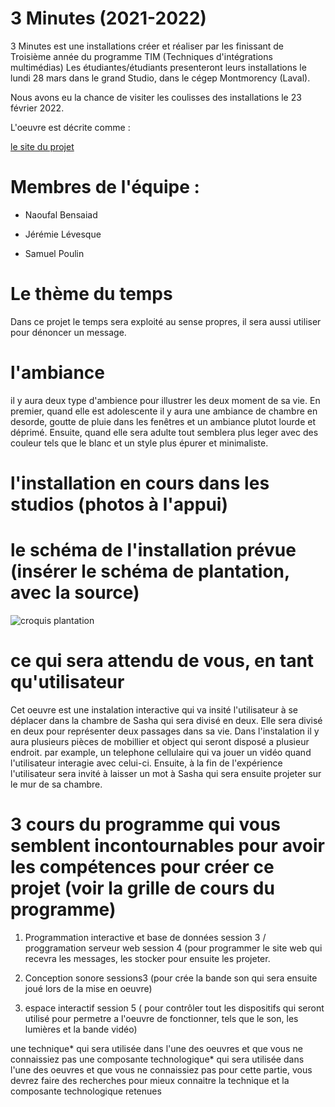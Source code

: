 # 3 Minutes (2021-2022) 

3 Minutes est une installations créer et réaliser par les finissant de Troisième année du programme TIM (Techniques d'intégrations multimédias)
Les étudiantes/étudiants presenteront leurs installations le lundi 28 mars dans le grand Studio, dans le cégep Montmorency (Laval).

Nous avons eu la chance de visiter les coulisses des installations le 23 février 2022.

L'oeuvre est décrite comme :

[le site du projet](https://tim-montmorency.com/2022/projets/3-minutes/docs/web/index.html)

# Membres de l'équipe : 

* Naoufal Bensaiad

* Jérémie Lévesque 

* Samuel Poulin 


# Le thème du temps
Dans ce projet le temps sera exploité au sense propres, il sera aussi utiliser pour dénoncer un message.


# l'ambiance
  il y aura deux type d'ambience pour illustrer les deux moment de sa vie. En premier, quand elle est adolescente il y aura une ambiance de chambre en desorde, goutte de pluie dans les fenêtres et un ambiance plutot lourde et déprimé. Ensuite, quand elle sera adulte tout semblera plus leger avec des couleur tels que le blanc et un style plus épurer et minimaliste.

# l'installation en cours dans les studios (photos à l'appui)


# le schéma de l'installation prévue (insérer le schéma de plantation, avec la source)
![croquis plantation](croquis/plantation_chere_sasha.jpg)

# ce qui sera attendu de vous, en tant qu'utilisateur

Cet oeuvre est une instalation interactive qui va insité l'utilisateur à se déplacer dans la chambre de Sasha qui sera divisé en deux. Elle sera divisé en deux pour représenter deux passages dans sa vie. Dans l'instalation il y aura plusieurs pièces de mobillier et object qui seront disposé a plusieur endroit. par example, un telephone cellulaire qui va jouer un vidéo quand l'utilisateur interagie avec celui-ci. Ensuite, à la fin de l'expérience l'utilisateur sera invité à laisser un mot à Sasha qui sera ensuite projeter sur le mur de sa chambre. 

# 3 cours du programme qui vous semblent incontournables pour avoir les compétences pour créer ce projet (voir la grille de cours du programme)
1) Programmation interactive et base de données session 3 / proggramation serveur web session 4 (pour programmer le site web qui recevra les messages, les stocker pour ensuite les projeter.

2) Conception sonore sessions3 (pour crée la bande son qui sera ensuite joué lors de la mise en oeuvre)

3) espace interactif session 5 ( pour contrôler tout les dispositifs qui seront utilisé pour permetre a l'oeuvre de fonctionner, tels que le son, les lumières et la bande vidéo)

une technique* qui sera utilisée dans l'une des oeuvres et que vous ne connaissiez pas
une composante technologique* qui sera utilisée dans l'une des oeuvres et que vous ne connaissiez pas pour cette partie, vous devrez faire des recherches pour mieux connaitre la technique et la composante technologique retenues

